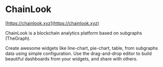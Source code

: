 # ChainLook

[https://chainlook.xyz](https://chainlook.xyz)

ChainLook is a blockchain analytics platform based on subgraphs (TheGraph).

Create awesome widgets like line-chart, pie-chart, table, from subgraphs data using simple configuration. Use the drag-and-drop editor to build beautiful dashboards from your widgets, and share with others.